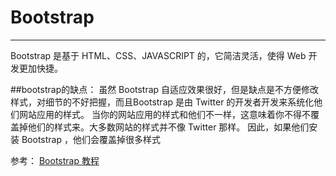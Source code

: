 # Bootstrap 

---
Bootstrap 是基于 HTML、CSS、JAVASCRIPT 的，它简洁灵活，使得 Web 开发更加快捷。



##bootstrap的缺点：
    虽然 Bootstrap 自适应效果很好，但是缺点是不方便修改样式，对细节的不好把握，而且Bootstrap 是由 Twitter 的开发者开发来系统化他们网站应用的样式。
    当你的网站应用的样式和他们不一样，这意味着你不得不覆盖掉他们的样式来。大多数网站的样式并不像 Twitter 那样。
    因此，如果他们安装 Bootstrap ，他们会覆盖掉很多样式



参考： <a href="http://www.shouce.ren/api/view/a/772 Bootstrap" target="_blank">Bootstrap 教程 </a>


    